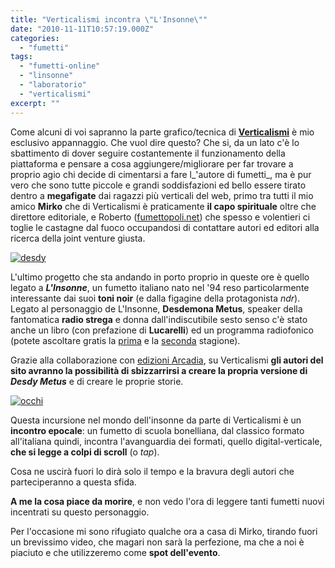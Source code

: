 ```yaml
---
title: "Verticalismi incontra \"L'Insonne\""
date: "2010-11-11T10:57:19.000Z"
categories: 
  - "fumetti"
tags: 
  - "fumetti-online"
  - "linsonne"
  - "laboratorio"
  - "verticalismi"
excerpt: ""
---
```


Come alcuni di voi sapranno la parte grafico/tecnica di [**Verticalismi**](http://www.verticalismi.it) è mio esclusivo appannaggio. Che vuol dire questo? Che si, da un lato c'è lo sbattimento di dover seguire costantemente il funzionamento della piattaforma e pensare a cosa aggiungere/migliorare per far trovare a proprio agio chi decide di cimentarsi a fare l_'autore di fumetti_, ma è pur vero che sono tutte piccole e grandi soddisfazioni ed bello essere tirato dentro a **megafigate** dai ragazzi più verticali del web, primo tra tutti il mio amico **Mirko** che di Verticalismi è praticamente **il capo spirituale** oltre che direttore editoriale, e Roberto ([fumettopoli.net](http://www.fumettopoli.net)) che spesso e volentieri ci toglie le castagne dal fuoco occupandosi di contattare autori ed editori alla ricerca della joint venture giusta.

[![](https://enricodeleo.s3.eu-south-1.amazonaws.com/uploads/2010/11/desdy.jpg" "desdy")](https://enricodeleo.s3.eu-south-1.amazonaws.com/uploads/2010/11/desdy.jpg")

L'ultimo progetto che sta andando in porto proprio in queste ore è quello legato a **_L'Insonne_**, un fumetto italiano nato nel '94 reso particolarmente interessante dai suoi **toni noir** (e dalla figagine della protagonista _ndr_). Legato al personaggio de L'Insonne, **Desdemona Metus**, speaker della fantomatica **radio strega** e donna dall'indiscutibile sesto senso c'è stato anche un libro (con prefazione di **Lucarelli**) ed un programma radiofonico (potete ascoltare gratis la [prima](http://www.yattaaa.net/pag/fumette/insonne_audiofumetti1st.asp) e la [seconda](http://www.yattaaa.net/pag/fumette/insonne_audiofumetti2st.asp) stagione).

Grazie alla collaborazione con [edizioni Arcadia](http://www.edizioniarcadia.com/new/), su Verticalismi **gli autori del sito avranno la possibilità di sbizzarrirsi a creare la propria versione di _Desdy Metus_** e di creare le proprie storie.

[![](https://enricodeleo.s3.eu-south-1.amazonaws.com/uploads/2010/11/occhi-1024x576.jpg" "occhi")](https://enricodeleo.s3.eu-south-1.amazonaws.com/uploads/2010/11/occhi.jpg")

Questa incursione nel mondo dell'insonne da parte di Verticalismi è un **incontro epocale**: un fumetto di scuola bonelliana, dal classico formato all'italiana quindi, incontra l'avanguardia dei formati, quello digital-verticale, **che si legge a colpi di scroll** (o _tap_).

Cosa ne uscirà fuori lo dirà solo il tempo e la bravura degli autori che parteciperanno a questa sfida.

**A me la cosa piace da morire**, e non vedo l'ora di leggere tanti fumetti nuovi incentrati su questo personaggio.

Per l'occasione mi sono rifugiato qualche ora a casa di Mirko, tirando fuori un brevissimo video, che magari non sarà la perfezione, ma che a noi è piaciuto e che utilizzeremo come **spot dell'evento**.
